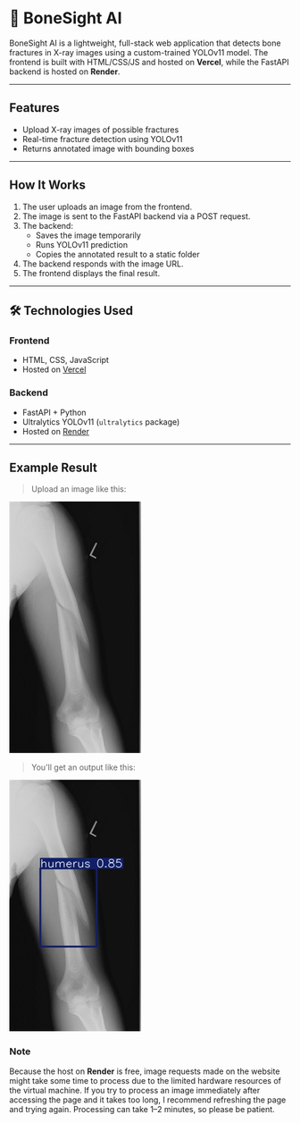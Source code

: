 # 🦴 BoneSight AI

BoneSight AI is a lightweight, full-stack web application that detects bone fractures in X-ray images using a custom-trained YOLOv11 model. The frontend is built with HTML/CSS/JS and hosted on **Vercel**, while the FastAPI backend is hosted on **Render**.

---

## Features

-  Upload X-ray images of possible fractures
-  Real-time fracture detection using YOLOv11
-  Returns annotated image with bounding boxes

---

##  How It Works

1. The user uploads an image from the frontend.
2. The image is sent to the FastAPI backend via a POST request.
3. The backend:
   - Saves the image temporarily
   - Runs YOLOv11 prediction
   - Copies the annotated result to a static folder
4. The backend responds with the image URL.
5. The frontend displays the final result.

---

## 🛠 Technologies Used

### Frontend
- HTML, CSS, JavaScript
- Hosted on [Vercel](https://vercel.com/)

### Backend
- FastAPI + Python
- Ultralytics YOLOv11 (`ultralytics` package)
- Hosted on [Render](https://render.com/)

---

##  Example Result

> Upload an image like this:

![example](runs/detect/predict15/humerus-fracture-midshaft.jpg)

> You'll get an output like this:

![result](runs/detect/predict15/temp_35995805b315443b90b99981b2f022d8_humerus-fracture-midshaft.jpg)

### Note

Because the host on **Render** is free, image requests made on the website might take some time to process due to the limited hardware resources of the virtual machine. If you try to process an image immediately after accessing the page and it takes too long, I recommend refreshing the page and trying again. Processing can take 1–2 minutes, so please be patient.
